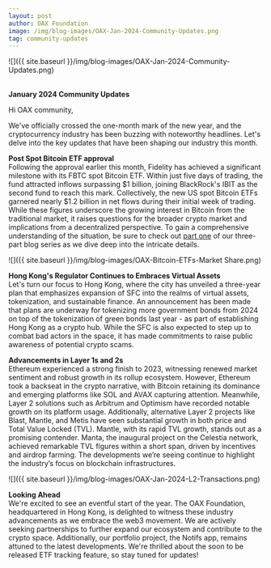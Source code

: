 ```yaml
---
layout: post
author: OAX Foundation
image: /img/blog-images/OAX-Jan-2024-Community-Updates.png
tag: community-updates
---
```


![]({{ site.baseurl }}/img/blog-images/OAX-Jan-2024-Community-Updates.png)

<br><b>January 2024 Community Updates</b>

Hi OAX community, 

We've officially crossed the one-month mark of the new year, and the cryptocurrency industry has been buzzing with noteworthy headlines. Let's delve into the key updates that have been shaping our industry this month.

<b>Post Spot Bitcoin ETF approval</b><br>
Following the approval earlier this month, Fidelity has achieved a significant milestone with its FBTC spot Bitcoin ETF. Within just five days of trading, the fund attracted inflows surpassing $1 billion, joining BlackRock's IBIT as the second fund to reach this mark. Collectively, the new US spot Bitcoin ETFs garnered nearly $1.2 billion in net flows during their initial week of trading. While these figures underscore the growing interest in Bitcoin from the traditional market, it raises questions for the broader crypto market and implications from a decentralized perspective. To gain a comprehensive understanding of the situation, be sure to check out <a href="https://www.oax.org/2024/01/19/Part-One-of-Spot-Bitcoin-ETFs-Highlights.html">part one</a> of our three-part blog series as we dive deep into the intricate details.

![]({{ site.baseurl }}/img/blog-images/OAX-Bitcoin-ETFs-Market Share.png)

<b>Hong Kong's Regulator Continues to Embraces Virtual Assets</b><br>
Let's turn our focus to Hong Kong, where the city has unveiled a three-year plan that emphasizes expansion of SFC into the realms of virtual assets, tokenization, and sustainable finance. An announcement has been made that plans are underway for tokenizing more government bonds from 2024 on top of the tokenization of green bonds last year - as part of establishing Hong Kong as a crypto hub. While the SFC is also expected to step up to combat bad actors in the space, it has made commitments to raise public awareness of potential crypto scams. 

<b>Advancements in Layer 1s and 2s</b><br>
Ethereum experienced a strong finish to 2023, witnessing renewed market sentiment and robust growth in its rollup ecosystem. However, Ethereum took a backseat in the crypto narrative, with Bitcoin retaining its dominance and emerging platforms like SOL and AVAX capturing attention. Meanwhile, Layer 2 solutions such as Arbitrum and Optimism have recorded notable growth on its platform usage. Additionally, alternative Layer 2 projects like Blast, Mantle, and Metis have seen substantial growth in both price and Total Value Locked (TVL). Mantle, with its rapid TVL growth, stands out as a promising contender. Manta, the inaugural project on the Celestia network, achieved remarkable TVL figures within a short span, driven by incentives and airdrop farming. The developments we’re seeing continue to highlight the industry’s focus on blockchain infrastructures.

![]({{ site.baseurl }}/img/blog-images/OAX-Jan-2024-L2-Transactions.png)

<b>Looking Ahead</b><br>
We're excited to see an eventful start of the year. The OAX Foundation, headquartered in Hong Kong, is delighted to witness these industry advancements as we embrace the web3 movement. We are actively seeking partnerships to further expand our ecosystem and contribute to the crypto space. Additionally, our portfolio project, the Notifs app, remains attuned to the latest developments. We're thrilled about the soon to be released ETF tracking feature, so stay tuned for updates!

